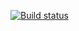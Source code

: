 [![Build status](https://ci.appveyor.com/api/projects/status/hwwi2eyd6dr4ojup/branch/main?svg=true)](https://ci.appveyor.com/project/KorzunE/autojava5/branch/main)
